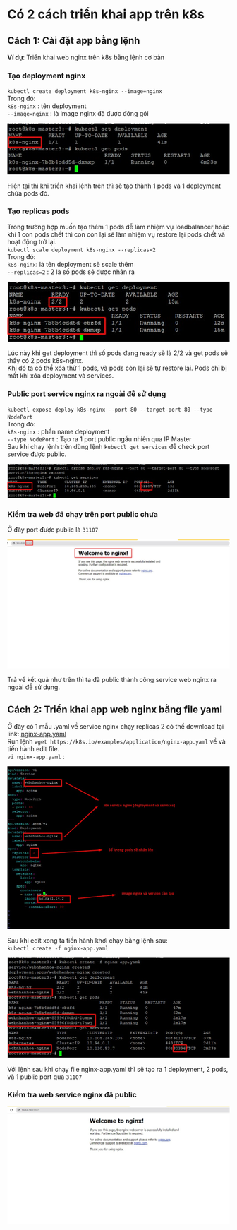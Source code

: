 # Có 2 cách triển khai app trên k8s
## Cách 1: Cài đặt app bằng lệnh
**Ví dụ**: Triển khai web nginx trên k8s bằng lệnh cơ bản  
### Tạo deployment nginx
`kubectl create deployment k8s-nginx --image=nginx`  
Trong đó:  
`k8s-nginx` : tên deployment  
`--image=nginx` : là image nginx đã được đóng gói  

<img src="/images/nginx-deployment.jpg">  

Hiện tại thì khi triển khai lệnh trên thì sẽ tạo thành 1 pods và 1 deployment chứa pods đó.  
### Tạo replicas pods
Trong trường hợp muốn tạo thêm 1 pods đễ làm nhiệm vụ loadbalancer hoặc khi 1 con pods chết thì con còn lại sẽ làm nhiệm vụ restore lại pods chết và hoạt động trở lại.  
`kubectl scale deployment k8s-nginx --replicas=2`  
Trong đó:  
`k8s-nginx`: là tên deployment sẽ scale thêm  
`--replicas=2` : 2 là số pods sẽ được nhân ra  

<img src="/images/nginx-deployment1.jpg">  

Lúc này khi get deployment thì số pods đang ready sẽ là 2/2 và get pods sẽ thấy có 2 pods k8s-nginx.  
Khi đó ta có thể xóa thử 1 pods, và pods còn lại sẽ tự restore lại. Pods chỉ bị mất khi xóa deployment và services.  
### Public port service nginx ra ngoài đễ sử dụng
`kubectl expose deploy k8s-nginx --port 80 --target-port 80 --type NodePort`  
Trong đó:  
`k8s-nginx` : phần name deployment  
`--type NodePort` : Tạo ra 1 port public ngẫu nhiên qua IP Master  
Sau khi chạy lệnh trên dùng lệnh `kubectl get services` đễ check port service được public.  

<img src="/images/nginx-deployment2.jpg"> 

### Kiểm tra web đã chạy trên port public chưa
Ở đây port được public là `31107`  

<img src="/images/nginx-deployment3.jpg"> 

Trả về kết quả như trên thì ta đã public thành công service web nginx ra ngoài đễ sử dụng.  
## Cách 2: Triển khai app web nginx bằng file yaml
Ở đây có 1 mẫu .yaml về service nginx chạy replicas 2 có thể download tại link: [nginx-app.yaml](/yaml/nginx-app.yaml)  
Run lệnh `wget https://k8s.io/examples/application/nginx-app.yaml` về và tiến hành edit file.  
`vi nginx-app.yaml` :  

<img src="/images/nginx-deployment4.jpg"> 

Sau khi edit xong ta tiến hành khởi chạy bằng lệnh sau:  
`kubectl create -f nginx-app.yaml`  

<img src="/images/nginx-deployment5.jpg"> 

Với lệnh sau khi chạy file nginx-app.yaml thì sẽ tạo ra 1 deployment, 2 pods, và 1 public port qua `31107`  
### Kiểm tra web service nginx đã public

<img src="/images/nginx-app.jpg"> 

                                  
